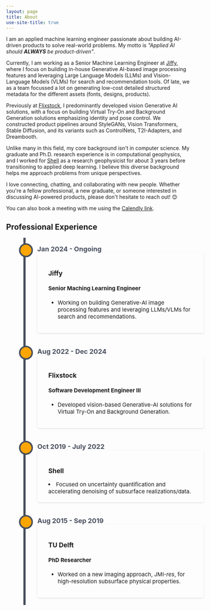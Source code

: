 ```yaml
---
layout: page
title: About
use-site-title: true
---
```


I am an applied machine learning engineer passionate about building AI-driven products to solve real-world problems. My motto is <i>"Applied AI should <b>ALWAYS</b> be product-driven"</i>.

Currently, I am working as a Senior Machine Learning Engineer at <a href="https://www.jiffy.com/">Jiffy</a>, where I focus on building in-house Generative AI-based image processing features and leveraging Large Language Models (LLMs) and
Vision-Language Models (VLMs) for search and recommendation tools. Of late, we as a team focussed a lot on generating low-cost detailed structured metadata for the different assets (fonts, designs, products).

Previously at <a href="https://www.flixstock.com/">Flixstock</a>, I predominantly developed vision Generative AI solutions, with a focus on building Virtual Try-On and Background Generation solutions emphasizing identity and pose control. We constructed product pipelines around StyleGANs, Vision Transformers, Stable Diffusion, and its variants such as ControlNets, T2I-Adapters, and Dreambooth.

Unlike many in this field, my core background isn't in computer science. My graduate and Ph.D. research experience is in computational geophysics, and I worked for <a href="https://www.shell.com/">Shell</a> as a research geophysicist for about 3 years before transitioning to applied deep learning. I believe this diverse background helps me approach problems from unique perspectives.

I love connecting, chatting, and collaborating with new people. Whether you're a fellow professional, a new graduate, or someone interested in discussing AI-powered products, please don't hesitate to reach out! 😊

You can also book a meeting with me using the <a href="https://calendly.com/aayushgargiitr/30min">Calendly link</a>.


<style>
  .timeline {
    position: relative;
    max-width: 1200px;
    margin: 0 auto;
  }
	
	.timeline::after {
	content: '';
	position: absolute;
	width: 6px;
	background-color: #474e5d;
	top: 0;
	bottom: 0;
	left: 50px;
	margin-left: -3px;
	}
	
  .timeline-item {
    padding: 20px 15px;
    position: relative;
    background-color: inherit;
    width: 90%;
    left: 70px;
	}
  
.timeline-item::after {
  content: '';
  position: absolute;
  width: 30px;
  height: 30px;
  left: -35px;
  background-color: orange;
  border: 4px solid #474e5d;
  top: 15px;
  border-radius: 50%;
  z-index: 1;
}
  
.timeline-date {
    font-weight: bold;
	font-size: 18px;
    color: #474e5d;
}
  
.timeline-content {
	font-color: orange;
    padding: 20px 30px;
    position: relative;
    border-radius: 6px;
	font-size: 15px;
    box-shadow: 0 2px 5px rgba(0,0,0,0.1);
}
.custom-font {
  font-size: 14px;
}
</style>


<h2>Professional Experience</h2>
<div class="timeline">
  <div class="timeline-item">
    <div class="timeline-date">Jan 2024 - Ongoing</div>
    <div class="timeline-content">
      <h3>Jiffy</h3>
      <h4>Senior Maching Learning Engineer</h4>
      <ul>
        <li>Working on building Generative-AI image processing features and leveraging LLMs/VLMs for search and recommendations.</li>
      </ul>
    </div>
</div>
  
<div class="timeline-item">
<div class="timeline-date">Aug 2022 - Dec 2024</div>
<div class="timeline-content">
	<h3>Flixstock</h3>
	<h4>Software Development Engineer III</h4>
	<ul>
	<li>Developed vision-based Generative-AI solutions for Virtual Try-On and Background Generation.</li>
	</ul>
</div>
</div>
  
<div class="timeline-item">
    <div class="timeline-date">Oct 2019 - July 2022</div>
    <div class="timeline-content">
      <h3>Shell</h3>
      <li>Focused on uncertainty quantification and accelerating denoising of subsurface realizations/data.</li>
    </div>
</div>

<div class="timeline-item">
    <div class="timeline-date">Aug 2015 - Sep 2019</div>
    <div class="timeline-content">
      <h3>TU Delft</h3>
      <h4>PhD Researcher</h4>
      <ul>
        <li>Worked on a new imaging approach, JMI-<i>res</i>, for high-resolution subsurface physical properties.</li>
      </ul>
    </div>
</div>

</div>

